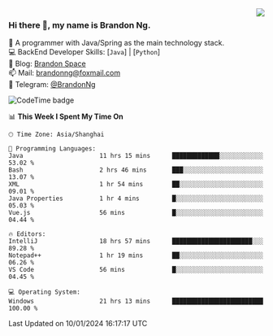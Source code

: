 <img  align="right" src="https://github-readme-stats-brandon0824.vercel.app/api/top-langs/?username=brandon0824&layout=compact">

### Hi there 👋, my name is Brandon Ng.

🌱 A programmer with Java/Spring as the main technology stack.  
💻 BackEnd Developer Skills: [`Java`] | [`Python`]  
📝 Blog: [Brandon Space](https://brandonng.tech)  
📫 Mail: brandonng@foxmail.com  
📰 Telegram: [@BrandonNg](https://t.me/BrandonNg24)  

![CodeTime badge](https://img.shields.io/endpoint?style=flat-square&url=https%3A%2F%2Fapi.codetime.dev%2Fshield%3Fid%3D128%26project%3D%26in%3D604800000)

<!--START_SECTION:waka-->
📊 **This Week I Spent My Time On** 

```text
🕑︎ Time Zone: Asia/Shanghai

💬 Programming Languages: 
Java                     11 hrs 15 mins      █████████████░░░░░░░░░░░░   53.02 % 
Bash                     2 hrs 46 mins       ███░░░░░░░░░░░░░░░░░░░░░░   13.07 % 
XML                      1 hr 54 mins        ██░░░░░░░░░░░░░░░░░░░░░░░   09.01 % 
Java Properties          1 hr 4 mins         █░░░░░░░░░░░░░░░░░░░░░░░░   05.03 % 
Vue.js                   56 mins             █░░░░░░░░░░░░░░░░░░░░░░░░   04.44 % 

🔥 Editors: 
IntelliJ                 18 hrs 57 mins      ██████████████████████░░░   89.28 % 
Notepad++                1 hr 19 mins        ██░░░░░░░░░░░░░░░░░░░░░░░   06.26 % 
VS Code                  56 mins             █░░░░░░░░░░░░░░░░░░░░░░░░   04.45 % 

💻 Operating System: 
Windows                  21 hrs 13 mins      █████████████████████████   100.00 % 
```


 Last Updated on 10/01/2024 16:17:17 UTC
<!--END_SECTION:waka-->

